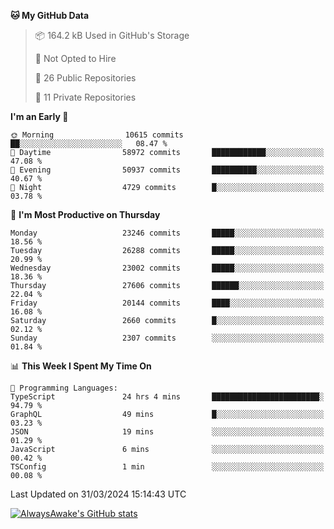 <!--START_SECTION:waka-->
**🐱 My GitHub Data** 

> 📦 164.2 kB Used in GitHub's Storage 
 > 
> 🚫 Not Opted to Hire
 > 
> 📜 26 Public Repositories 
 > 
> 🔑 11 Private Repositories 
 > 
**I'm an Early 🐤** 

```text
🌞 Morning                10615 commits       ██░░░░░░░░░░░░░░░░░░░░░░░   08.47 % 
🌆 Daytime                58972 commits       ████████████░░░░░░░░░░░░░   47.08 % 
🌃 Evening                50937 commits       ██████████░░░░░░░░░░░░░░░   40.67 % 
🌙 Night                  4729 commits        █░░░░░░░░░░░░░░░░░░░░░░░░   03.78 % 
```
📅 **I'm Most Productive on Thursday** 

```text
Monday                   23246 commits       █████░░░░░░░░░░░░░░░░░░░░   18.56 % 
Tuesday                  26288 commits       █████░░░░░░░░░░░░░░░░░░░░   20.99 % 
Wednesday                23002 commits       █████░░░░░░░░░░░░░░░░░░░░   18.36 % 
Thursday                 27606 commits       ██████░░░░░░░░░░░░░░░░░░░   22.04 % 
Friday                   20144 commits       ████░░░░░░░░░░░░░░░░░░░░░   16.08 % 
Saturday                 2660 commits        █░░░░░░░░░░░░░░░░░░░░░░░░   02.12 % 
Sunday                   2307 commits        ░░░░░░░░░░░░░░░░░░░░░░░░░   01.84 % 
```


📊 **This Week I Spent My Time On** 

```text
💬 Programming Languages: 
TypeScript               24 hrs 4 mins       ████████████████████████░   94.79 % 
GraphQL                  49 mins             █░░░░░░░░░░░░░░░░░░░░░░░░   03.23 % 
JSON                     19 mins             ░░░░░░░░░░░░░░░░░░░░░░░░░   01.29 % 
JavaScript               6 mins              ░░░░░░░░░░░░░░░░░░░░░░░░░   00.42 % 
TSConfig                 1 min               ░░░░░░░░░░░░░░░░░░░░░░░░░   00.08 % 
```


 Last Updated on 31/03/2024 15:14:43 UTC
<!--END_SECTION:waka-->

[![AlwaysAwake's GitHub stats](https://github-readme-stats.vercel.app/api?username=AlwaysAwake&show_icons=true&theme=github_dark&count_private=true)](https://github.com/AlwaysAwake/AlwaysAwake)
